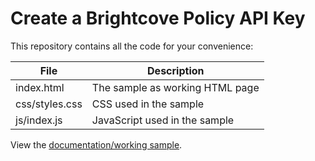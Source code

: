# Create a Brightcove Policy API Key

This repository contains all the code for your convenience:

|File|Description|
|--- |--- |
|index.html|The sample as working HTML page|
|css/styles.css|CSS used in the sample|
|js/index.js|JavaScript used in the sample|

View the [documentation/working sample](https://support.brightcove.com/quick-start-policy-api).
